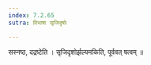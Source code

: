```yaml
---
index: 7.2.65
sutra: विभाषा सृजिदृषोः

---
```

  सस्नष्ठ, दद्रष्टेति । सृजिदृशोर्झल्यमकिति, पूर्ववत् षत्वम् ॥